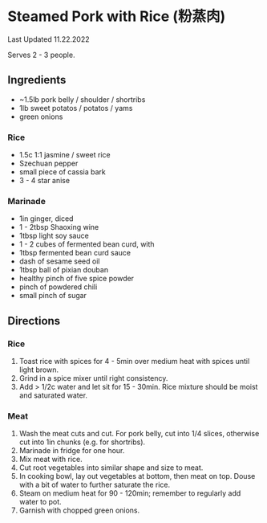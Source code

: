 # Steamed Pork with Rice (粉蒸肉)

Last Updated 11.22.2022

Serves 2 - 3 people.

## Ingredients

* ~1.5lb pork belly / shoulder / shortribs
* 1lb sweet potatos / potatos / yams
* green onions

### Rice

* 1.5c 1:1 jasmine / sweet rice
* Szechuan pepper
* small piece of cassia bark
* 3 - 4 star anise

### Marinade

* 1in ginger, diced
* 1 - 2tbsp Shaoxing wine
* 1tbsp light soy sauce
* 1 - 2 cubes of fermented bean curd, with
* 1tbsp fermented bean curd sauce
* dash of sesame seed oil
* 1tbsp ball of pixian douban
* healthy pinch of five spice powder
* pinch of powdered chili
* small pinch of sugar

## Directions

### Rice

1. Toast rice with spices for 4 - 5min over medium heat with spices until light
   brown.
1. Grind in a spice mixer until right consistency.
1. Add > 1/2c water and let sit for 15 - 30min. Rice mixture should be moist and
   saturated water.

### Meat

1. Wash the meat cuts and cut. For pork belly, cut into 1/4 slices, otherwise cut
   into 1in chunks (e.g. for shortribs).
1. Marinade in fridge for one hour.
1. Mix meat with rice.
1. Cut root vegetables into similar shape and size to meat.
1. In cooking bowl, lay out vegetables at bottom, then meat on top. Douse with a
   bit of water to further saturate the rice.
1. Steam on medium heat for 90 - 120min; remember to regularly add water to pot.
1. Garnish with chopped green onions.
